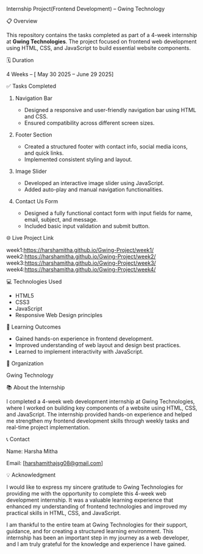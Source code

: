 
 Internship Project(Frontend Development) – Gwing Technology

📋 Overview

This repository contains the tasks completed as part of a 4-week internship at **Gwing Technologies**. The project focused on frontend web development using HTML, CSS, and JavaScript to build essential website components.

 🗓️ Duration

4 Weeks – [ May 30 2025 – June 29 2025]

 ✅ Tasks Completed

1. Navigation Bar

   * Designed a responsive and user-friendly navigation bar using HTML and CSS.
   * Ensured compatibility across different screen sizes.

2. Footer Section

   * Created a structured footer with contact info, social media icons, and quick links.
   * Implemented consistent styling and layout.

3. Image Slider

   * Developed an interactive image slider using JavaScript.
   * Added auto-play and manual navigation functionalities.

4. Contact Us Form

   * Designed a fully functional contact form with input fields for name, email, subject, and message.
   * Included basic input validation and submit button.

 🌐 Live Project Link

week1:https://harshamitha.github.io/Gwing-Project/week1/
week2:https://harshamitha.github.io/Gwing-Project/week2/
week3:https://harshamitha.github.io/Gwing-Project/week3/
week4:https://harshamitha.github.io/Gwing-Project/week4/

 💻 Technologies Used

* HTML5
* CSS3
* JavaScript
* Responsive Web Design principles

 📌 Learning Outcomes

* Gained hands-on experience in frontend development.
* Improved understanding of web layout and design best practices.
* Learned to implement interactivity with JavaScript.

 🏢 Organization

Gwing Technology

📚 About the Internship

I completed a 4-week web development internship at Gwing Technologies, where I worked on building key components of a website using HTML, CSS, and JavaScript. The internship provided hands-on experience and helped me strengthen my frontend development skills through weekly tasks and real-time project 
implementation.

📞 Contact

Name: Harsha Mitha

Email: [harshamithajsg08@gmail.com]


💡 Acknowledgment

I would like to express my sincere gratitude to Gwing Technologies for providing me with the opportunity to complete this 4-week web development internship. It was a valuable learning experience that enhanced my understanding of frontend technologies and improved my practical skills in HTML, CSS, and JavaScript.

I am thankful to the entire team at Gwing Technologies for their support, guidance, and for creating a structured learning environment. This internship has been an important step in my journey as a web developer, and I am truly grateful for the knowledge and experience I have gained.


